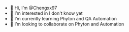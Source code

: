 - 👋 Hi, I’m @Chengxx97
- 👀 I’m interested in I don't know yet
- 🌱 I’m currently learning Phyton and QA Automation
- 💞️ I’m looking to collaborate on Phyton and Automation


<!---
Chengxx97/Chengxx97 is a ✨ special ✨ repository because its `README.md` (this file) appears on your GitHub profile.
You can click the Preview link to take a look at your changes.
--->
